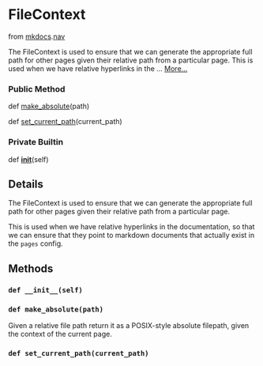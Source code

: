 FileContext
==========================
from <a href="api/mkdocs">mkdocs</a>.<a href="api/mkdocs/nav">nav</a>





The FileContext is used to ensure that we can generate the appropriate full path for other pages given their relative path from a particular page. This is used when we have relative hyperlinks in the ... [More...](#details)




### Public Method


def [make_absolute](#def-make_absolute)(path)



def [set_current_path](#def-set_current_path)(current_path)







### Private Builtin


def [__init__](#def-__init__)(self)






Details
---------------
The FileContext is used to ensure that we can generate the appropriate
full path for other pages given their relative path from a particular page.

This is used when we have relative hyperlinks in the documentation, so that
we can ensure that they point to markdown documents that actually exist
in the `pages` config.


Methods
---------------







### `def __init__(self)`












### `def make_absolute(path)`




Given a relative file path return it as a POSIX-style
absolute filepath, given the context of the current page.





### `def set_current_path(current_path)`





